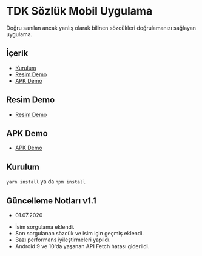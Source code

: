 # TDK Sözlük Mobil Uygulama


Doğru sanılan ancak yanlış olarak bilinen sözcükleri doğrulamanızı sağlayan uygulama.

## İçerik

- [Kurulum](#kurulum)
- [Resim Demo](#resim-demo)
- [APK Demo](#apk-demo)

## Resim Demo
* [Resim Demo](https://api.iamtortue.com/sozluk/)

## APK Demo
* [APK Demo](https://drive.google.com/file/d/1803qVIYLRI9Cc1foKl8r5UFw8zugjQNJ/view)

## Kurulum

`yarn install` ya da `npm install`


## Güncelleme Notları v1.1

* 01.07.2020
- İsim sorgulama eklendi.
- Son sorgulanan sözcük ve isim için geçmiş eklendi.
- Bazı performans iyileştirmeleri yapıldı.
- Android 9 ve 10'da yaşanan API Fetch hatası giderildi.